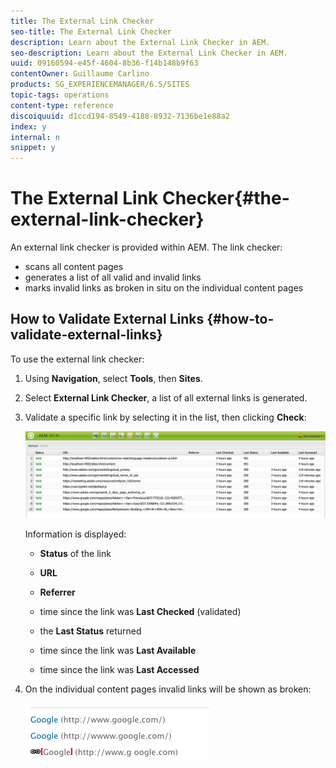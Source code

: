 ```yaml
---
title: The External Link Checker
seo-title: The External Link Checker
description: Learn about the External Link Checker in AEM.
seo-description: Learn about the External Link Checker in AEM.
uuid: 09160594-e45f-4604-8b36-f14b148b9f63
contentOwner: Guillaume Carlino
products: SG_EXPERIENCEMANAGER/6.5/SITES
topic-tags: operations
content-type: reference
discoiquuid: d1ccd194-8549-4188-8932-7136be1e88a2
index: y
internal: n
snippet: y
---
```


# The External Link Checker{#the-external-link-checker}

An external link checker is provided within AEM. The link checker:

* scans all content pages
* generates a list of all valid and invalid links
* marks invalid links as broken in situ on the individual content pages

## How to Validate External Links {#how-to-validate-external-links}

To use the external link checker:

1. Using **Navigation**, select **Tools**, then **Sites**.
1. Select **External Link Checker**, a list of all external links is generated.
1. Validate a specific link by selecting it in the list, then clicking **Check**:

   ![](assets/telc-01.png)

   Information is displayed:

    * **Status** of the link
    * **URL**
    * **Referrer**
    * time since the link was **Last Checked** (validated)
    * the **Last Status** returned  
    
    * time since the link was **Last Available**
    * time since the link was **Last Accessed**

1. On the individual content pages invalid links will be shown as broken:

   ![](assets/chlimage_1-143.png)

